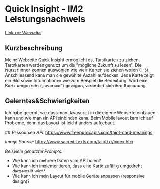 # Quick Insight - IM2 Leistungsnachweis
[Link zur Webseite](https://quickinsight.enrico-fusaro.ch/)

## Kurzbeschreibung
Meine Webseite Quick Insight ermöglicht es, Tarotkarten zu ziehen. Tarotkarten werden genutzt um die "mögliche Zukunft zu lesen".
Die Nutzer:innen können auswöhlen wie viele Karten sie ziehen wollen (1-3). Anschliessend kann man die gewählte Anzahl aufdecken. Jede Karte zeigt ein Bild sowie Informationen wie zum Beispiel die Bedeutung. Wird eine Karte umgedreht („reversed“) gezogen, verändert sich ihre Bedeutung.

## Gelerntes&Schwierigkeiten
Ich habe gelernt, wie dass man Javascript in die eigene Webseite einbauen kann und wie man ein API einbinden kann.
Beim Mobile layout kam ich auf Probleme, denn das Layout ist leicht anders aufgebaut.

## Ressourcen
*API:*
https://www.freepublicapis.com/tarot-card-meanings

*Image Source:*
https://www.sacred-texts.com/tarot/xr/index.htm

*Beispiele genutzter Prompts:*
- Wie kann ich mehrere Daten vom API holen?
- Wie kann ich implementieren, dass eine Karte zufällig umgedreht dargestellt wird?
- Wie kann ich mein Layout für mobile Geräte anpassen (responsive design)?